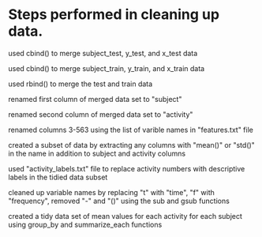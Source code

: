 # Steps performed in cleaning up data.

used cbind() to merge subject_test, y_test, and x_test data

used cbind() to merge subject_train, y_train, and x_train data

used rbind() to merge the test and train data

renamed first column of merged data set to "subject"

renamed second column of merged data set to "activity"

renamed columns 3-563 using the list of varible names in "features.txt" file

created a subset of data by extracting any columns with 
"mean()" or "std()" in the name in addition to subject and activity columns

used "activity_labels.txt" file to replace activity numbers with descriptive labels
in the tidied data subset

cleaned up variable names by replacing "t" with "time", "f" with "frequency", 
removed "-" and "()" using the sub and gsub functions

created a tidy data set of mean values for each activity for each subject using 
group_by and summarize_each functions





